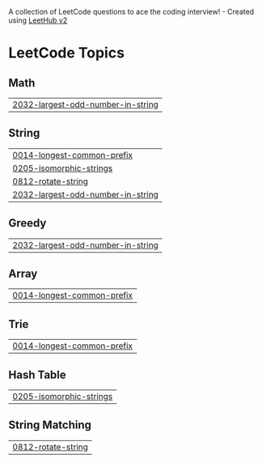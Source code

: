 A collection of LeetCode questions to ace the coding interview! - Created using [LeetHub v2](https://github.com/arunbhardwaj/LeetHub-2.0)
<!---LeetCode Topics Start-->
# LeetCode Topics
## Math
|  |
| ------- |
| [2032-largest-odd-number-in-string](https://github.com/Singh-Sandeep-R/Leetcode/tree/master/2032-largest-odd-number-in-string) |
## String
|  |
| ------- |
| [0014-longest-common-prefix](https://github.com/Singh-Sandeep-R/Leetcode/tree/master/0014-longest-common-prefix) |
| [0205-isomorphic-strings](https://github.com/Singh-Sandeep-R/Leetcode/tree/master/0205-isomorphic-strings) |
| [0812-rotate-string](https://github.com/Singh-Sandeep-R/Leetcode/tree/master/0812-rotate-string) |
| [2032-largest-odd-number-in-string](https://github.com/Singh-Sandeep-R/Leetcode/tree/master/2032-largest-odd-number-in-string) |
## Greedy
|  |
| ------- |
| [2032-largest-odd-number-in-string](https://github.com/Singh-Sandeep-R/Leetcode/tree/master/2032-largest-odd-number-in-string) |
## Array
|  |
| ------- |
| [0014-longest-common-prefix](https://github.com/Singh-Sandeep-R/Leetcode/tree/master/0014-longest-common-prefix) |
## Trie
|  |
| ------- |
| [0014-longest-common-prefix](https://github.com/Singh-Sandeep-R/Leetcode/tree/master/0014-longest-common-prefix) |
## Hash Table
|  |
| ------- |
| [0205-isomorphic-strings](https://github.com/Singh-Sandeep-R/Leetcode/tree/master/0205-isomorphic-strings) |
## String Matching
|  |
| ------- |
| [0812-rotate-string](https://github.com/Singh-Sandeep-R/Leetcode/tree/master/0812-rotate-string) |
<!---LeetCode Topics End-->